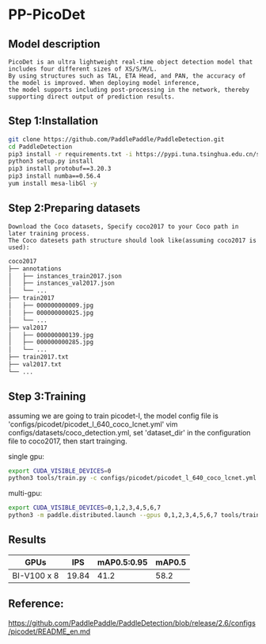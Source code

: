 # PP-PicoDet

## Model description
    PicoDet is an ultra lightweight real-time object detection model that includes four different sizes of XS/S/M/L. 
    By using structures such as TAL, ETA Head, and PAN, the accuracy of the model is improved. When deploying model inference, 
    the model supports including post-processing in the network, thereby supporting direct output of prediction results.

## Step 1:Installation
```bash
git clone https://github.com/PaddlePaddle/PaddleDetection.git
cd PaddleDetection
pip3 install -r requirements.txt -i https://pypi.tuna.tsinghua.edu.cn/simple
python3 setup.py install
pip3 install protobuf==3.20.3
pip3 install numba==0.56.4
yum install mesa-libGl -y
```

## Step 2:Preparing datasets
    Download the Coco datasets, Specify coco2017 to your Coco path in later training process. 
    The Coco datesets path structure should look like(assuming coco2017 is used):
```bash
coco2017
├── annotations
│   ├── instances_train2017.json
│   ├── instances_val2017.json
│   └── ...
├── train2017
│   ├── 000000000009.jpg
│   ├── 000000000025.jpg
│   └── ...
├── val2017
│   ├── 000000000139.jpg
│   ├── 000000000285.jpg
│   └── ...
├── train2017.txt
├── val2017.txt
└── ...
```

## Step 3:Training

assuming we are going to train picodet-l, the model config file is 'configs/picodet/picodet_l_640_coco_lcnet.yml'
vim configs/datasets/coco_detection.yml, set 'dataset_dir' in the configuration file to coco2017, then start trainging.

single gpu:
```bash
export CUDA_VISIBLE_DEVICES=0
python3 tools/train.py -c configs/picodet/picodet_l_640_coco_lcnet.yml --eval
```
multi-gpu:
```bash
export CUDA_VISIBLE_DEVICES=0,1,2,3,4,5,6,7
python3 -m paddle.distributed.launch --gpus 0,1,2,3,4,5,6,7 tools/train.py -c configs/picodet/picodet_l_640_coco_lcnet.yml --eval
```

## Results

| GPUs        | IPS       | mAP0.5:0.95  | mAP0.5       |
|-------------|-----------|--------------|--------------|
| BI-V100 x 8 | 19.84     | 41.2         | 58.2         |

## Reference:

https://github.com/PaddlePaddle/PaddleDetection/blob/release/2.6/configs/picodet/README_en.md